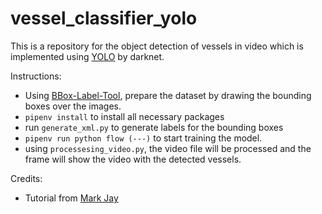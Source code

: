 # vessel_classifier_yolo
This is a repository for the object detection of vessels in video which is implemented using [YOLO](https://pjreddie.com/darknet/yolo/) by darknet.

Instructions: 
- Using [BBox-Label-Tool](https://github.com/puzzledqs/BBox-Label-Tool), prepare the dataset by drawing the bounding boxes over the images.
- `pipenv install` to install all necessary packages
- run `generate_xml.py` to generate labels for the bounding boxes
- `pipenv run python flow (---)` to start training the model.
- using `processesing_video.py`, the video file will be processed and the frame will show the video with the detected vessels.

Credits:
- Tutorial from [Mark Jay](https://www.youtube.com/watch?v=eFJOGsQ_YTA)
